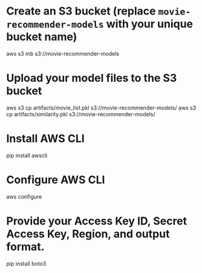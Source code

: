 # Create an S3 bucket (replace `movie-recommender-models` with your unique bucket name)
aws s3 mb s3://movie-recommender-models

# Upload your model files to the S3 bucket
aws s3 cp artifacts/movie_list.pkl s3://movie-recommender-models/
aws s3 cp artifacts/similarity.pkl s3://movie-recommender-models/



# Install AWS CLI
pip install awscli

# Configure AWS CLI
aws configure
# Provide your Access Key ID, Secret Access Key, Region, and output format.


pip install boto3
